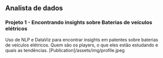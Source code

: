 ## Analista de dados

### Projeto 1 - Encontrando insights sobre Baterias de veículos elétricos
Uso de NLP e DataViz para encontrar insights em patentes sobre baterias de veículos elétricos. Quem são os players, o que eles estão estudando e quais as tendências.
[Publication]/assets/img/profile.jpeg
